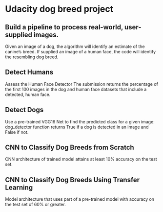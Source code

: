# Udacity dog breed project

## Build a pipeline to process real-world, user-supplied images.
Given an image of a dog, the algorithm will identify an estimate of the canine’s breed. If supplied an image of a human face, the code will identify the resembling dog breed.

## Detect Humans
Assess the Human Face Detector The submission returns the percentage of the first 100 images in the dog and human face datasets that include a detected, human face.

## Detect Dogs 
Use a pre-trained VGG16 Net to find the predicted class for a given image: dog_detector function returns True if a dog is detected in an image and False if not.

## CNN to Classify Dog Breeds from Scratch
CNN architecture of trained model attains at least 10% accuracy on the test set.

## CNN to Classify Dog Breeds Using Transfer Learning
Model architecture that uses part of a pre-trained model with accuracy on the test set of 60% or greater.
